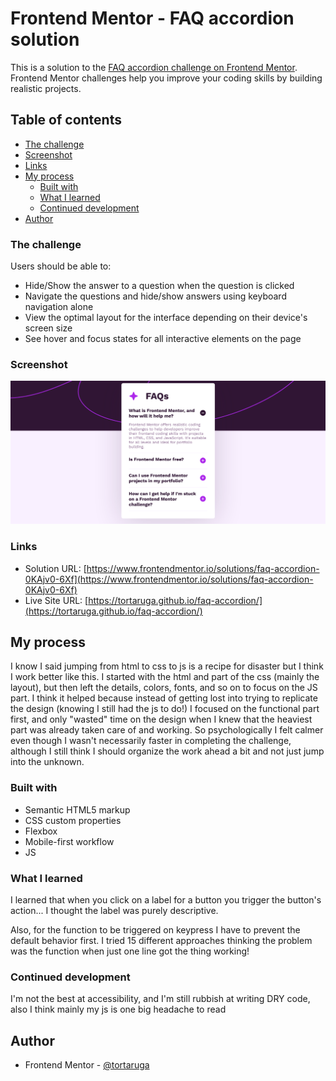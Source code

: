 # Frontend Mentor - FAQ accordion solution

This is a solution to the [FAQ accordion challenge on Frontend Mentor](https://www.frontendmentor.io/challenges/faq-accordion-wyfFdeBwBz). Frontend Mentor challenges help you improve your coding skills by building realistic projects. 

## Table of contents

  - [The challenge](#the-challenge)
  - [Screenshot](#screenshot)
  - [Links](#links)
- [My process](#my-process)
  - [Built with](#built-with)
  - [What I learned](#what-i-learned)
  - [Continued development](#continued-development)
- [Author](#author)

### The challenge

Users should be able to:

- Hide/Show the answer to a question when the question is clicked
- Navigate the questions and hide/show answers using keyboard navigation alone
- View the optimal layout for the interface depending on their device's screen size
- See hover and focus states for all interactive elements on the page

### Screenshot

![](./assets/images/Screenshot%202024-06-25%20at%2016-41-39%20Frontend%20Mentor%20FAQ%20accordion.png)


### Links

- Solution URL: [https://www.frontendmentor.io/solutions/faq-accordion-0KAjv0-6Xf](https://www.frontendmentor.io/solutions/faq-accordion-0KAjv0-6Xf)
- Live Site URL: [https://tortaruga.github.io/faq-accordion/](https://tortaruga.github.io/faq-accordion/)

## My process

I know I said jumping from html to css to js is a recipe for disaster but I think I work better like this. I started with the html and part of the css (mainly the layout), but then left the details, colors, fonts, and so on to focus on the JS part. I think it helped because instead of getting lost into trying to replicate the design (knowing I still had the js to do!) I focused on the functional part first, and only "wasted" time on the design when I knew that the heaviest part was already taken care of and working. So psychologically I felt calmer even though I wasn't necessarily faster in completing the challenge, although I still think I should organize the work ahead a bit and not just jump into the unknown.

### Built with

- Semantic HTML5 markup
- CSS custom properties
- Flexbox
- Mobile-first workflow
- JS

### What I learned

I learned that when you click on a label for a button you trigger the button's action... I thought the label was purely descriptive.

Also, for the function to be triggered on keypress I have to prevent the default behavior first. I tried 15 different approaches thinking the problem was the function when just one line got the thing working!

### Continued development

I'm not the best at accessibility, and I'm still rubbish at writing DRY code, also I think mainly my js is one big headache to read

## Author

- Frontend Mentor - [@tortaruga](https://www.frontendmentor.io/profile/tortaruga)
